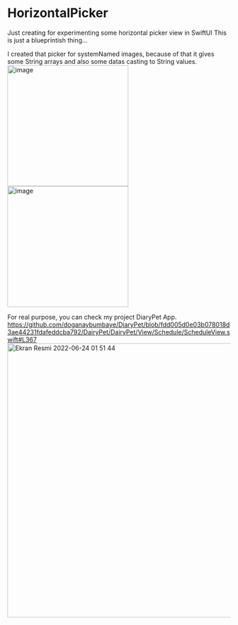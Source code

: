 # HorizontalPicker
Just creating for experimenting some horizontal picker view in SwiftUI 
This is just a blueprintish thing...


I created that picker for systemNamed images, because of that it gives some String arrays and also some datas casting to String values.
<img width="273" alt="image" src="https://user-images.githubusercontent.com/96667197/175427578-d22912d8-f5ee-4390-a3d4-70df438203d2.png">
<img width="273" alt="image" src="https://user-images.githubusercontent.com/96667197/175427911-6954a180-a479-4853-b6e0-377e25f318c7.png">



For real purpose, you can check my project DiaryPet App.
https://github.com/doganaybumbaye/DiaryPet/blob/fdd005d0e03b078018d3ae44231fdafeddcba792/DairyPet/DairyPet/View/Schedule/ScheduleView.swift#L367
<img width="619" alt="Ekran Resmi 2022-06-24 01 51 44" src="https://user-images.githubusercontent.com/96667197/175427932-0fc99818-a061-4f72-b5d4-186a5a72bdde.png">

